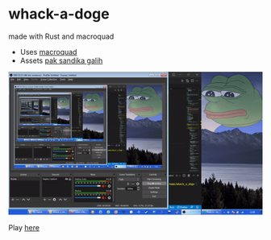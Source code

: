 # whack-a-doge
made with Rust and macroquad

* Uses [macroquad](https://macroquad.rs/)
* Assets [pak sandika galih](https://github.com/sandhikagalih/pukul-tikus-tanah/tree/master/img)

<img src="https://github.com/pepega90/whack-a-doge/blob/main/whack.gif" />

Play [here](https://loving-bardeen-2c0e3c.netlify.app/)
